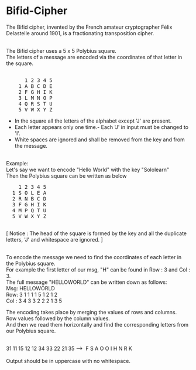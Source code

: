 # Bifid-Cipher
The Bifid cipher, invented by the French amateur cryptographer Félix Delastelle around 1901, is a fractionating transposition cipher.</br></br>


The Bifid cipher uses a 5 x 5 Polybius square.</br>
The letters of a message are encoded via the coordinates of that letter in the square.</br>
<pre>

      1 2 3 4 5
    1 A B C D E
    2 F G H I K
    3 L M N O P
    4 Q R S T U
    5 V W X Y Z
</pre>

- In the square all the letters of the alphabet except 'J' are present.
- Each letter appears only one time.- Each 'J' in input must be changed to 'I'.
- White spaces are ignored and shall be removed from the key and from the message.</br></br>


Example:</br>
Let's say we want to encode "Hello World" with the key "Sololearn"</br>
Then the Polybius square can be written as below </br>

<pre>
    1 2 3 4 5
  1 S O L E A
  2 R N B C D
  3 F G H I K
  4 M P Q T U
  5 V W X Y Z 
 </pre> 
 
[ Notice : The head of the square is formed by the key and all the duplicate letters, 'J' and whitespace are ignored. ]</br></br>

To encode the message we need to find the coordinates of each letter in the Polybius square.</br>
For example the first letter of our msg, "H" can be found in Row : 3 and Col : 3.</br>
The full message "HELLOWORLD" can be written down as follows:</br>
Msg: HELLOWORLD</br>
Row: 3 1 1 1 1 5 1 2 1 2</br>
Col : 3 4 3 3 2 2 2 1 3 5</br>

The encoding takes place by merging the values of rows and columns. </br>
Row values followed by the column values. </br>
And then we read them horizontally and find the corresponding letters from our Polybius square.</br></br>

31 11 15 12 12 34 33 22 21 35 -->  F S A O O I H N R K</br></br>
Output should be in uppercase with no whitespace.
